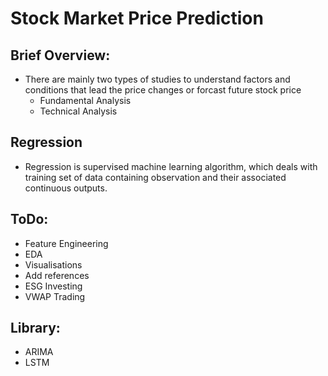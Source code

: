 # Stock Market Price Prediction

## Brief Overview:

  * There are mainly two types of studies to understand factors and conditions that lead the price changes or forcast future stock price
    * Fundamental Analysis
    * Technical Analysis

## Regression

  * Regression is supervised machine learning algorithm, which deals with training set of data containing observation and their associated continuous outputs.

## ToDo:

* Feature Engineering
* EDA
* Visualisations
* Add references
* ESG Investing
* VWAP Trading

## Library:

* ARIMA
* LSTM

